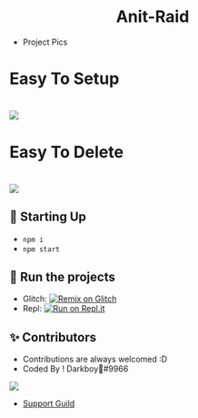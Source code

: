 <h1 align="center">Anit-Raid</h1>

- Project Pics
# Easy To Setup
  # <img src="https://cdn.discordapp.com/attachments/769174794439622727/769506987176099840/unknown.png" />
# Easy To Delete
  # <img src="https://cdn.discordapp.com/attachments/769174794439622727/769507066926333982/unknown.png" />
 
## 📝 Starting Up
- ```npm i```
- ```npm start```

## 💨 Run the projects
- Glitch: [![Remix on Glitch](https://cdn.glitch.com/2703baf2-b643-4da7-ab91-7ee2a2d00b5b%2Fremix-button.svg)](https://glitch.com/edit/#!/import/github/TeamDarkDevs/Reaction-Role)
- Repl: [![Run on Repl.it](https://repl.it/badge/github/HELLMAKER0001/Alt-Detector)](https://repl.it/github/TeamDarkDevs/Reaction-Role)

## ✨ Contributors
- Contributions are always welcomed :D
- Coded By ! Darkboy🍭#9966

<a href="https://github.com/TeamDarkDevs/Reaction-Role">
  <img src="https://cdn.discordapp.com/avatars/697279777974911077/a_80ca0dd9e031ca03ceadfe57c65336c0.gif?size=1024" />
</a>

 - [Support Guild](https://discord.gg/devs)
